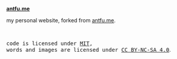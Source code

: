 **[antfu.me](https://antfu.me)**

my personal website, forked from [antfu.me](https://github.com/antfu/antfu.me).

<br>

<samp>code is licensed under <a href='./LICENSE'>MIT</a>,<br> words and images are licensed under <a href='https://creativecommons.org/licenses/by-nc-sa/4.0/'>CC BY-NC-SA 4.0</a></samp>.
